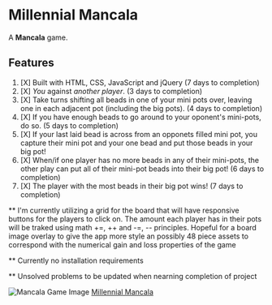 # Millennial Mancala
A **Mancala** game. 

## Features
1. [X] Built with HTML, CSS, JavaScript and jQuery (7 days to completion)
2. [X] *You* against *another player*. (3 days to completion)
3. [X] Take turns shifting all beads in one of your mini pots over, leaving one in each adjacent pot (including the big pots). (4 days to completion)
4. [X] If you have enough beads to go around to your oponent's mini-pots, do so. (5 days to completion)
5. [X] If your last laid bead is across from an opponets filled mini pot, you capture their mini pot and your one bead and put those beads in your big pot!
6. [X] When/if one player has no more beads in any of their mini-pots, the other play can put all of their mini-pot beads into their big pot! (6 days to completion)
7. [X] The player with the most beads in their big pot wins! (7 days to completion)

** I'm currently utilizing a grid for the board that will have responsive buttons for the players to click on. The amount each player has in their pots will be traked using math +=, ++ and -=, -- principles. Hopeful for a board image overlay to give the app more style an possibly 48 piece assets to correspond with the numerical gain and loss properties of the game

** Currently no installation requirements

** Unsolved problems to be updated when nearning completion of project

![Mancala Game Image](http://www.adrcrafts.com/wp-content/uploads/2018/06/Mancala-boardclassic-wooden-toyplay-woodenwooden-game-7.jpg)
[Millennial Mancala](https://drewdevero.github.io/Millennial-Mancala)

